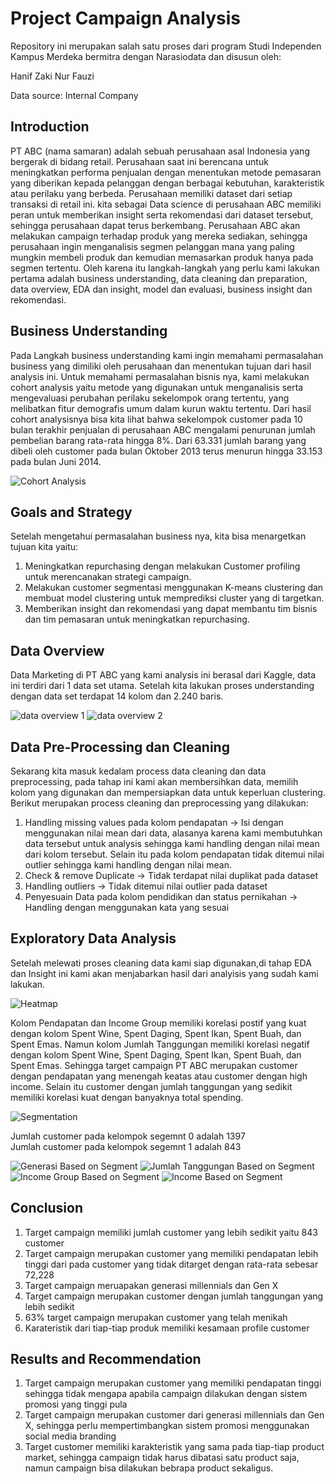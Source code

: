 # Project Campaign Analysis
Repository ini merupakan salah satu proses dari program Studi Independen Kampus Merdeka bermitra dengan Narasiodata dan disusun oleh:

Hanif Zaki Nur Fauzi

Data source: Internal Company

## Introduction
PT ABC (nama samaran) adalah sebuah perusahaan asal Indonesia yang bergerak di bidang retail. Perusahaan saat ini berencana untuk meningkatkan performa penjualan dengan menentukan metode pemasaran yang diberikan kepada pelanggan dengan berbagai kebutuhan, karakteristik atau perilaku yang berbeda. Perusahaan memiliki dataset dari setiap transaksi di retail ini. kita sebagai Data science di perusahaan ABC memiliki peran untuk memberikan insight serta rekomendasi dari dataset tersebut, sehingga perusahaan dapat terus berkembang. Perusahaan ABC akan melakukan campaign terhadap produk yang mereka sediakan, sehingga perusahaan ingin menganalisis segmen pelanggan mana yang paling mungkin membeli produk dan kemudian memasarkan produk hanya pada segmen tertentu. Oleh karena itu langkah-langkah yang perlu kami lakukan pertama adalah business understanding, data cleaning dan preparation, data overview, EDA dan insight, model dan evaluasi, business insight dan rekomendasi.

## Business Understanding
Pada Langkah business understanding kami ingin memahami permasalahan business yang dimiliki oleh perusahaan dan menentukan tujuan dari hasil analysis ini. Untuk memahami permasalahan bisnis nya, kami melakukan cohort analysis yaitu metode yang digunakan untuk menganalisis serta mengevaluasi perubahan perilaku sekelompok orang tertentu, yang melibatkan fitur demografis umum dalam kurun waktu tertentu. Dari hasil cohort analysisnya bisa kita lihat bahwa sekelompok customer pada 10 bulan terakhir penjualan di perusahaan ABC mengalami penurunan jumlah pembelian barang rata-rata hingga 8%. Dari 63.331 jumlah barang yang dibeli oleh customer pada bulan Oktober 2013 terus menurun hingga 33.153 pada bulan Juni 2014. 

![Cohort Analysis](https://github.com/hanifzakinurfauzi/project-campaign-analysis-msib-batch4/assets/110440805/974857f6-d738-46cb-b2f2-23a38b1b647b)

## Goals and Strategy
Setelah mengetahui permasalahan business nya, kita bisa menargetkan tujuan kita yaitu:
1. Meningkatkan repurchasing dengan melakukan Customer profiling untuk merencanakan strategi campaign.
2. Melakukan customer segmentasi menggunakan K-means clustering dan membuat model clustering untuk memprediksi cluster yang di targetkan.
3. Memberikan insight dan rekomendasi yang dapat membantu tim bisnis dan tim pemasaran untuk meningkatkan repurchasing.

## Data Overview
Data Marketing di PT ABC yang kami analysis ini berasal dari Kaggle, data ini terdiri dari 1 data set utama. Setelah kita lakukan proses understanding dengan data set terdapat 14 kolom dan 2.240 baris.

![data overview 1](https://github.com/hanifzakinurfauzi/project-campaign-analysis-msib-batch4/assets/110440805/5990d670-ebdf-4530-9262-f8375b9903f1)
![data overview 2](https://github.com/hanifzakinurfauzi/project-campaign-analysis-msib-batch4/assets/110440805/5352a18d-d925-4b60-92b6-d98fb656dbf1)

## Data Pre-Processing dan Cleaning
Sekarang kita masuk kedalam process data cleaning dan data preprocessing, pada tahap ini kami akan membersihkan data, memilih kolom yang digunakan dan mempersiapkan data untuk keperluan clustering. Berikut merupakan process cleaning dan preprocessing yang dilakukan:
1. Handling missing values pada kolom pendapatan -> Isi dengan menggunakan nilai mean dari data, alasanya karena kami membutuhkan data tersebut untuk analysis sehingga kami handling dengan nilai mean dari kolom tersebut. Selain itu pada kolom pendapatan tidak ditemui nilai outlier sehingga kami handling dengan nilai mean.
2. Check & remove Duplicate -> Tidak terdapat nilai duplikat pada dataset 
3. Handling outliers -> Tidak ditemui nilai outlier pada dataset
4. Penyesuain Data pada kolom pendidikan dan status pernikahan -> Handling dengan menggunakan kata yang sesuai


## Exploratory Data Analysis
Setelah melewati proses cleaning data kami siap digunakan,di tahap EDA dan Insight ini kami akan menjabarkan hasil dari analyisis yang sudah kami lakukan.

![Heatmap](https://github.com/hanifzakinurfauzi/project-campaign-analysis-msib-batch4/assets/110440805/c24a94f9-61fb-4035-9809-aa51b2193169)

Kolom Pendapatan dan Income Group memiliki korelasi postif yang kuat dengan kolom Spent Wine, Spent Daging, Spent Ikan, Spent Buah, dan Spent Emas. Namun kolom Jumlah Tanggungan memiliki korelasi negatif dengan kolom Spent Wine, Spent Daging, Spent Ikan, Spent Buah, dan Spent Emas. Sehingga target campaign PT ABC merupakan customer dengan pendapatan yang menengah keatas atau customer dengan high income. Selain itu customer dengan jumlah tanggungan yang sedikit memiliki korelasi kuat dengan banyaknya total spending.

![Segmentation](https://github.com/hanifzakinurfauzi/project-campaign-analysis-msib-batch4/assets/110440805/13b8d726-2a93-4875-ba0e-a80d6bebb53f)

Jumlah customer pada kelompok segemnt 0 adalah 1397 <br>
Jumlah customer pada kelompok segemnt 1 adalah 843

![Generasi Based on Segment](https://github.com/hanifzakinurfauzi/project-campaign-analysis-msib-batch4/assets/110440805/bc68f613-df17-4060-8b11-bf78bb46a637)
![Jumlah Tanggungan Based on Segment](https://github.com/hanifzakinurfauzi/project-campaign-analysis-msib-batch4/assets/110440805/f0a9fc13-74ec-4603-8a38-047ab4c0a9b5)
![Income Group Based on Segment](https://github.com/hanifzakinurfauzi/project-campaign-analysis-msib-batch4/assets/110440805/5810b4b3-e303-4e4c-b0d3-58e5a253e398)
![Income Based on Segment](https://github.com/hanifzakinurfauzi/project-campaign-analysis-msib-batch4/assets/110440805/8e8af333-23b8-424e-b1f5-893fe076dcd1)

## Conclusion
1. Target campaign memiliki jumlah customer yang lebih sedikit yaitu 843 customer
2. Target campaign merupakan customer yang memiliki pendapatan lebih tinggi dari pada customer yang tidak ditarget dengan rata-rata sebesar 72,228
3. Target campaign meruapakan generasi millennials dan Gen X
4. Target campaign merupakan customer dengan jumlah tanggungan yang lebih sedikit
5. 63% target campaign merupakan customer yang telah menikah
6. Karateristik dari tiap-tiap produk memiliki kesamaan profile customer
   
## Results and Recommendation
1. Target campaign merupakan customer yang memiliki pendapatan tinggi sehingga tidak mengapa apabila campaign dilakukan dengan sistem promosi yang tinggi pula
2. Target campaign merupakan customer dari generasi millennials dan Gen X, sehingga perlu mempertimbangkan sistem promosi menggunakan social media branding
3. Target customer memiliki karakteristik yang sama pada tiap-tiap product market, sehingga campaign tidak harus dibatasi satu product saja, namun campaign bisa dilakukan bebrapa product sekaligus.
